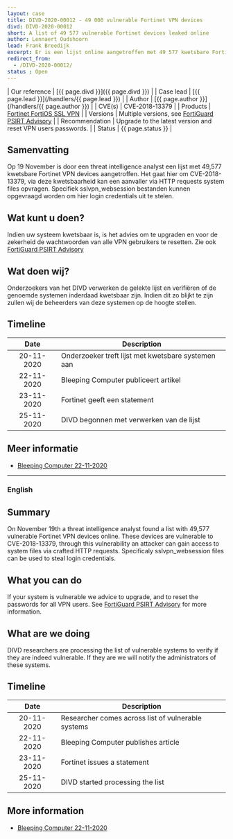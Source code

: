 ```yaml
---
layout: case
title: DIVD-2020-00012 - 49 000 vulnerable Fortinet VPN devices
divd: DIVD-2020-00012
short: A list of 49 577 vulnerable Fortinet devices leaked online
author: Lennaert Oudshoorn
lead: Frank Breedijk
excerpt: Er is een lijst online aangetroffen met 49 577 kwetsbare Fortinet VPN devices waarvan login credentials gestolen kunnen worden / A list was found online, with 49 577 vulnerable Fortinet VPN devices, potentially login credentials could be exposed
redirect_from:
  - /DIVD-2020-00012/
status : Open
---
```


| Our reference | [{{ page.divd }}]({{ page.divd }}) |
| Case lead | [{{ page.lead }}](/handlers/{{ page.lead }}) |
| Author | [{{ page.author }}](/handlers/{{ page.author }}) |
| CVE(s) | CVE-2018-13379 |
| Products | [Fortinet FortiOS SSL VPN](https://www.fortinet.com/products/fortigate/fortios) |
| Versions | Multiple versions, see [FortiGuard PSIRT Advisory](http://www.fortiguard.com/psirt/FG-IR-18-384) |
| Recommendation | Upgrade to the latest version and reset VPN users passwords. |
| Status | {{ page.status }} |

## Samenvatting
Op 19 November is door een threat intelligence analyst een lijst met 49,577 kwetsbare Fortinet VPN devices aangetroffen. Het gaat hier om CVE-2018-13379, via deze kwetsbaarheid kan een aanvaller via HTTP requests system files opvragen. Specifiek sslvpn_websession bestanden kunnen opgevraagd worden om hier login credentials uit te stelen.   


## Wat kunt u doen?
Indien uw systeem kwetsbaar is, is het advies om te upgraden en voor de zekerheid de wachtwoorden van alle VPN gebruikers te resetten. Zie ook [FortiGuard PSIRT Advisory](http://www.fortiguard.com/psirt/FG-IR-18-384)

## Wat doen wij?
Onderzoekers van het DIVD verwerken de gelekte lijst en verifiëren of de genoemde systemen inderdaad kwetsbaar zijn. Indien dit zo blijkt te zijn zullen wij de beheerders van deze systemen op de hoogte stellen.  

## Timeline

| Date  | Description |
|:-----:|-------------|
| 20-11-2020 | Onderzoeker treft lijst met kwetsbare systemen aan |
| 22-11-2020 | Bleeping Computer publiceert artikel |
| 23-11-2020 | Fortinet geeft een statement |
| 25-11-2020 | DIVD begonnen met verwerken van de lijst |

## Meer informatie
* [Bleeping Computer 22-11-2020](https://www.bleepingcomputer.com/news/security/hacker-posts-exploits-for-over-49-000-vulnerable-fortinet-vpns/)

<hr>

### English

## Summary
On November 19th a threat intelligence analyst found a list with 49,577 vulnerable Fortinet VPN devices online. These devices are vulnerable to CVE-2018-13379, through this vulnerability an attacker can gain access to system files via crafted HTTP requests. Specificaly sslvpn_websession files can be used to steal login credentials.

## What you can do
If your system is vulnerable we advice to upgrade, and to reset the passwords for all VPN users. See [FortiGuard PSIRT Advisory](http://www.fortiguard.com/psirt/FG-IR-18-384) for more information.

## What are we doing
DIVD researchers are processing the list of vulnerable systems to verify if they are indeed vulnerable. If they are we will notify the administrators of these systems.

## Timeline

| Date  | Description |
|:-----:|-------------|
| 20-11-2020 | Researcher comes across list of vulnerable systems |
| 22-11-2020 | Bleeping Computer publishes article |
| 23-11-2020 | Fortinet issues a statement |
| 25-11-2020 | DIVD started processing the list |

## More information
* [Bleeping Computer 22-11-2020](https://www.bleepingcomputer.com/news/security/hacker-posts-exploits-for-over-49-000-vulnerable-fortinet-vpns/)
